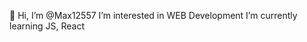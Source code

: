 👋 Hi, I’m @Max12557
I’m interested in WEB Development
I’m currently learning JS, React


<!---
Max12557/Max12557 is a ✨ special ✨ repository because its `README.md` (this file) appears on your GitHub profile.
You can click the Preview link to take a look at your changes.
--->
